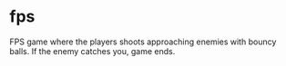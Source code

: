# fps

FPS game where the players shoots approaching enemies with bouncy balls. If the enemy catches you, game ends.
